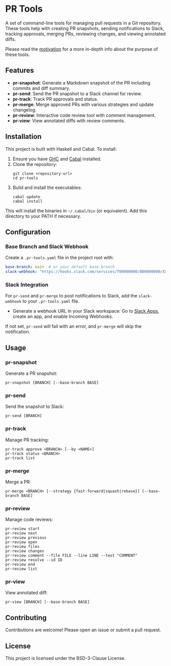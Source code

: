 # PR Tools

A set of command-line tools for managing pull requests in a Git repository. These tools help with creating PR snapshots, sending notifications to Slack, tracking approvals, merging PRs, reviewing changes, and viewing annotated diffs.

Please read the [motivation](https://copilot.microsoft.com/shares/pages/VKL8KZ8pMhsYY68x7TZsr) for a more in-depth info about the purpose of these tools.

## Features

- **pr-snapshot**: Generate a Markdown snapshot of the PR including commits and diff summary.
- **pr-send**: Send the PR snapshot to a Slack channel for review.
- **pr-track**: Track PR approvals and status.
- **pr-merge**: Merge approved PRs with various strategies and update changelog.
- **pr-review**: Interactive code review tool with comment management.
- **pr-view**: View annotated diffs with review comments.

## Installation

This project is built with Haskell and Cabal. To install:

1. Ensure you have [GHC](https://www.haskell.org/ghc/) and [Cabal](https://www.haskell.org/cabal/) installed.
2. Clone the repository:
   ```
   git clone <repository-url>
   cd pr-tools
   ```
3. Build and install the executables:
   ```
   cabal update
   cabal install
   ```

This will install the binaries in `~/.cabal/bin` (or equivalent). Add this directory to your PATH if necessary.

## Configuration

### Base Branch and Slack Webhook

Create a `.pr-tools.yaml` file in the project root with:
```yaml
base-branch: main  # or your default base branch
slack-webhook: "https://hooks.slack.com/services/T00000000/B00000000/XXXXXXXXXXXXXXXXXXXXXXXX"  # optional Slack webhook URL
```

### Slack Integration

For `pr-send` and `pr-merge` to post notifications to Slack, add the `slack-webhook` to your `.pr-tools.yaml` file.

- Generate a webhook URL in your Slack workspace: Go to [Slack Apps](https://api.slack.com/apps), create an app, and enable Incoming Webhooks.

If not set, `pr-send` will fail with an error, and `pr-merge` will skip the notification.

## Usage

### pr-snapshot

Generate a PR snapshot:
```
pr-snapshot [BRANCH] [--base-branch BASE]
```

### pr-send

Send the snapshot to Slack:
```
pr-send [BRANCH]
```

### pr-track

Manage PR tracking:
```
pr-track approve <BRANCH> [--by <NAME>]
pr-track status <BRANCH>
pr-track list
```

### pr-merge

Merge a PR:
```
pr-merge <BRANCH> [--strategy {fast-forward|squash|rebase}] [--base-branch BASE]
```

### pr-review

Manage code reviews:
```
pr-review start
pr-review next
pr-review previous
pr-review open
pr-review files
pr-review changes
pr-review comment --file FILE --line LINE --text "COMMENT"
pr-review resolve --id ID
pr-review end
pr-review list
```

### pr-view

View annotated diff:
```
pr-view [BRANCH] [--base-branch BASE]
```

## Contributing

Contributions are welcome! Please open an issue or submit a pull request.

## License

This project is licensed under the BSD-3-Clause License.
